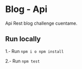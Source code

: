 # Blog - Api

Api Rest blog challenge cuentame.

## Run locally

1.- Run `npm i o npm install`

2.- Run `npm test`
